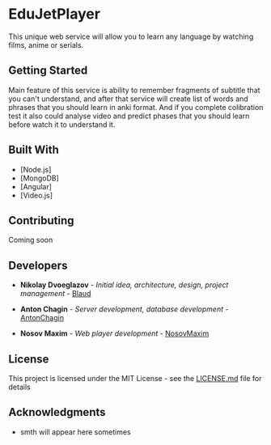 # EduJetPlayer
This unique web service will allow you to learn any language by watching films, anime or serials.

## Getting Started

Main feature of this service is ability to remember fragments of subtitle that you can't understand, and after that service will create list of words and phrases that you should learn in anki format. And if you complete colibration test it also could analyse video and predict phases that you should learn before watch it to understand it.


## Built With

* [Node.js]
* [MongoDB]
* [Angular]
* [Video.js]

## Contributing


Coming soon


## Developers

* **Nikolay Dvoeglazov** - *Initial idea, architecture, design, project management* - [Blaud](https://github.com/Blaud)

* **Anton Chagin** - *Server development, database development* - [AntonChagin](https://github.com/AntonChagin)

* **Nosov Maxim** - *Web player development* - [NosovMaxim](https://github.com/Makxik)

## License

This project is licensed under the MIT License - see the [LICENSE.md](LICENSE.md) file for details

## Acknowledgments

* smth will appear here sometimes
